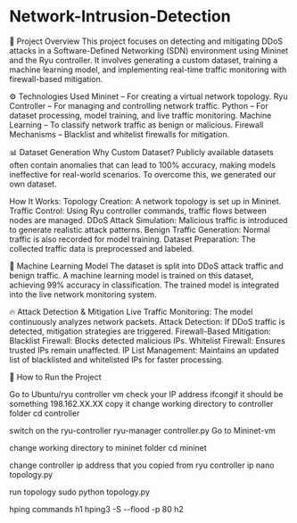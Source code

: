 # Network-Intrusion-Detection
📌 Project Overview
This project focuses on detecting and mitigating DDoS attacks in a Software-Defined Networking (SDN) environment using Mininet and the Ryu controller. It involves generating a custom dataset, training a machine learning model, and implementing real-time traffic monitoring with firewall-based mitigation.

⚙️ Technologies Used
Mininet – For creating a virtual network topology.
Ryu Controller – For managing and controlling network traffic.
Python – For dataset processing, model training, and live traffic monitoring.
Machine Learning – To classify network traffic as benign or malicious.
Firewall Mechanisms – Blacklist and whitelist firewalls for mitigation.

📊 Dataset Generation
Why Custom Dataset?
Publicly available datasets often contain anomalies that can lead to 100% accuracy, making models ineffective for real-world scenarios. To overcome this, we generated our own dataset.

How It Works:
Topology Creation: A network topology is set up in Mininet.
Traffic Control: Using Ryu controller commands, traffic flows between nodes are managed.
DDoS Attack Simulation: Malicious traffic is introduced to generate realistic attack patterns.
Benign Traffic Generation: Normal traffic is also recorded for model training.
Dataset Preparation: The collected traffic data is preprocessed and labeled.

🧠 Machine Learning Model
The dataset is split into DDoS attack traffic and benign traffic.
A machine learning model is trained on this dataset, achieving 99% accuracy in classification.
The trained model is integrated into the live network monitoring system.

🔥 Attack Detection & Mitigation
Live Traffic Monitoring: The model continuously analyzes network packets.
Attack Detection: If DDoS traffic is detected, mitigation strategies are triggered.
Firewall-Based Mitigation:
Blacklist Firewall: Blocks detected malicious IPs.
Whitelist Firewall: Ensures trusted IPs remain unaffected.
IP List Management: Maintains an updated list of blacklisted and whitelisted IPs for faster processing.

🚀 How to Run the Project

Go to Ubuntu/ryu controller vm
check your IP address
ifcongif
it should be something 198.162.XX.XX copy it
change working directory to controller folder
cd controller

switch on the ryu-controller
ryu-manager controller.py
Go to Mininet-vm

change working directory to mininet folder
cd mininet

change controller ip address that you copied from ryu controller ip
nano topology.py

run topology
sudo python topology.py

hping commands
h1 hping3 -S --flood -p 80 h2

